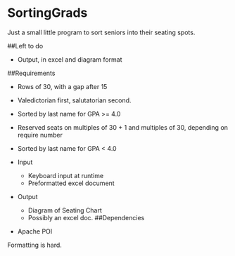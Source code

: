 # SortingGrads
Just a small little program to sort seniors into their seating spots.

##Left to do
- Output, in excel and diagram format

##Requirements
- Rows of 30, with a gap after 15
- Valedictorian first, salutatorian second.
- Sorted by last name for GPA >= 4.0
- Reserved seats on multiples of 30 + 1 and multiples of 30, depending on require number
- Sorted by last name for GPA < 4.0

- Input
  - Keyboard input at runtime
  - Preformatted excel document

- Output
	- Diagram of Seating Chart
	- Possibly an excel doc.
##Dependencies
- Apache POI

Formatting is hard.
